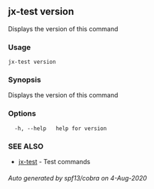 ## jx-test version

Displays the version of this command

### Usage

```
jx-test version
```

### Synopsis

Displays the version of this command

### Options

```
  -h, --help   help for version
```

### SEE ALSO

* [jx-test](jx-test.md)	 - Test commands

###### Auto generated by spf13/cobra on 4-Aug-2020

